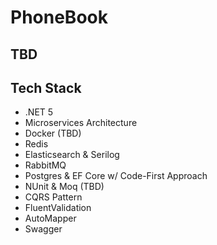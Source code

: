 # PhoneBook
## TBD

## Tech Stack
* .NET 5
* Microservices Architecture
* Docker (TBD)
* Redis
* Elasticsearch & Serilog
* RabbitMQ
* Postgres & EF Core w/ Code-First Approach
* NUnit & Moq (TBD)
* CQRS Pattern
* FluentValidation
* AutoMapper
* Swagger
